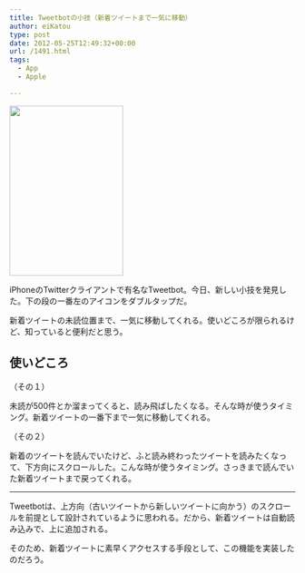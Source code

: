 ```yaml
---
title: Tweetbotの小技（新着ツイートまで一気に移動）
author: eiKatou
type: post
date: 2012-05-25T12:49:32+00:00
url: /1491.html
tags:
  - App
  - Apple

---
```

[<img src="http://eikatou.net/blog/wp-content/uploads/2012/05/20120525a-200x300.jpg" alt="" title="20120525a" width="200" height="300" class="alignnone size-medium wp-image-1493" srcset="/uploads/2012/05/20120525a-200x300.jpg 200w, /uploads/2012/05/20120525a.jpg 320w" sizes="(max-width: 200px) 100vw, 200px" />][1]
  
iPhoneのTwitterクライアントで有名なTweetbot。今日、新しい小技を発見した。下の段の一番左のアイコンをダブルタップだ。

新着ツイートの未読位置まで、一気に移動してくれる。使いどころが限られるけど、知っていると便利だと思う。

## 使いどころ

（その１）
  
未読が500件とか溜まってくると、読み飛ばしたくなる。そんな時が使うタイミング。新着ツイートの一番下まで一気に移動してくれる。 

（その２）
  
新着のツイートを読んでいたけど、ふと読み終わったツイートを読みたくなって、下方向にスクロールした。こんな時が使うタイミング。さっきまで読んでいた新着ツイートまで戻ってくれる。 

* * *

Tweetbotは、上方向（古いツイートから新しいツイートに向かう）のスクロールを前提として設計されているように思われる。だから、新着ツイートは自動読み込みで、上に追加される。
  
そのため、新着ツイートに素早くアクセスする手段として、この機能を実装したのだろう。

 [1]: http://eikatou.net/blog/wp-content/uploads/2012/05/20120525a.jpg
